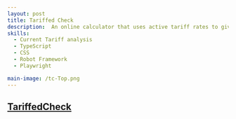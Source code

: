 ```yaml
---
layout: post
title: Tariffed Check
description:  An online calculator that uses active tariff rates to give users an estimate on how much their submitted order total may be affected.
skills: 
  - Current Tariff analysis
  - TypeScript
  - CSS
  - Robot Framework
  - Playwright

main-image: /tc-Top.png
---
```

[TariffedCheck](https://tariffedcheck.com)
---
